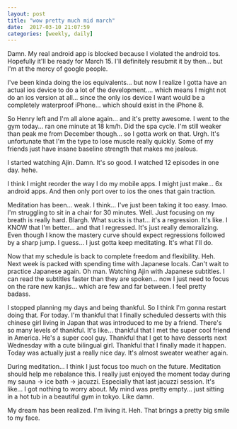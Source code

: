 ```yaml
---
layout: post
title: "wow pretty much mid march"
date:  2017-03-10 21:07:59
categories: [weekly, daily]
---
```

Damn. My real android app is blocked because I violated the android tos. Hopefully it'll be ready for March 15. I'll definitely resubmit it by then... but I'm at the mercy of google people.

I've been kinda doing the ios equivalents... but now I realize I gotta have an actual ios device to do a lot of the development.... which means I might not do an ios version at all... since the only ios device I want would be a completely waterproof iPhone... which should exist in the iPhone 8.

So Henry left and I'm all alone again... and it's pretty awesome. I went to the gym today... ran one minute at 18 km/h. Did the spa cycle. I'm still weaker than peak me from December though... so I gotta work on that. Urgh. It's unfortunate that I'm the type to lose muscle really quickly. Some of my friends just have insane baseline strength that makes me jealous.

I started watching Ajin. Damn. It's so good. I watched 12 episodes in one day. hehe.

I think I might reorder the way I do my mobile apps. I might just make... 6x android apps. And then only port over to ios the ones that gain traction.

Meditation has been... weak. I think... I've just been taking it too easy. lmao. I'm struggling to sit in a chair for 30 minutes. Well. Just focusing on my breath is really hard. Blargh. What sucks is that... it's a regression. It's like. I KNOW that I'm better... and that I regressed. It's just really demoralizing. Even though I know the mastery curve should expect regressions followed by a sharp jump. I guess... I just gotta keep meditating. It's what I'll do.

Now that my schedule is back to complete freedom and flexibility. Heh. Next week is packed with spending time with Japanese locals. Can't wait to practice Japanese again. Oh man. Watching Ajin with Japanese subtitles. I can read the subtitles faster than they are spoken... now I just need to focus on the rare new kanjis... which are few and far between. I feel pretty badass.

I stopped planning my days and being thankful. So I think I'm gonna restart doing that. For today. I'm thankful that I finally scheduled desserts with this chinese girl living in Japan that was introduced to me by a friend. There's so many levels of thankful. It's like... thankful that I met the super cool friend in America. He's a super cool guy. Thankful that I get to have desserts next Wednesday with a cute bilingual girl. Thankful that I finally made it happen. Today was actually just a really nice day. It's almost sweater weather again.

During meditation... I think I just focus too much on the future. Meditation should help me rebalance this. I really just enjoyed the moment today during my sauna -> ice bath -> jacuzzi. Especially that last jacuzzi session. It's like... I got nothing to worry about. My mind was pretty empty... just sitting in a hot tub in a beautiful gym in tokyo. Like damn. 

My dream has been realized. I'm living it. Heh. That brings a pretty big smile to my face.
